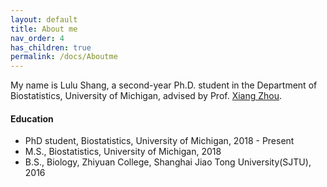 ```yaml
---
layout: default
title: About me
nav_order: 4
has_children: true
permalink: /docs/Aboutme
---
```



My name is Lulu Shang, a second-year Ph.D. student in the Department of Biostatistics, University of Michigan, advised by Prof. [Xiang Zhou](http://xzlab.org).


#### Education

* PhD student, Biostatistics, University of Michigan, 2018 - Present
* M.S., Biostatistics, University of Michigan, 2018
* B.S., Biology, Zhiyuan College, Shanghai Jiao Tong University(SJTU), 2016



